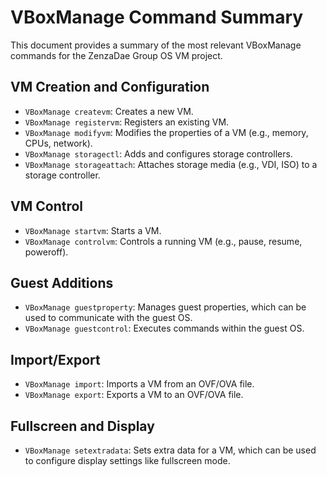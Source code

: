 # VBoxManage Command Summary

This document provides a summary of the most relevant VBoxManage commands for the ZenzaDae Group OS VM project.

## VM Creation and Configuration

- `VBoxManage createvm`: Creates a new VM.
- `VBoxManage registervm`: Registers an existing VM.
- `VBoxManage modifyvm`: Modifies the properties of a VM (e.g., memory, CPUs, network).
- `VBoxManage storagectl`: Adds and configures storage controllers.
- `VBoxManage storageattach`: Attaches storage media (e.g., VDI, ISO) to a storage controller.

## VM Control

- `VBoxManage startvm`: Starts a VM.
- `VBoxManage controlvm`: Controls a running VM (e.g., pause, resume, poweroff).

## Guest Additions

- `VBoxManage guestproperty`: Manages guest properties, which can be used to communicate with the guest OS.
- `VBoxManage guestcontrol`: Executes commands within the guest OS.

## Import/Export

- `VBoxManage import`: Imports a VM from an OVF/OVA file.
- `VBoxManage export`: Exports a VM to an OVF/OVA file.

## Fullscreen and Display

- `VBoxManage setextradata`: Sets extra data for a VM, which can be used to configure display settings like fullscreen mode.

